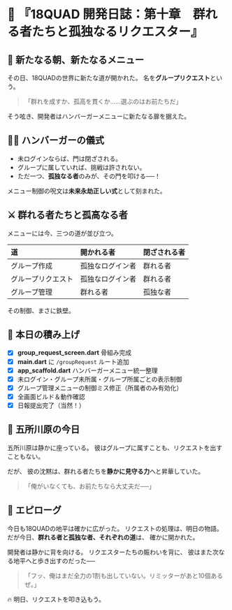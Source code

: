 # 📖 『18QUAD 開発日誌：第十章　群れる者たちと孤独なるリクエスター』

## 🌄 新たなる朝、新たなるメニュー
その日、18QUADの世界に新たな道が開かれた。
名を**グループリクエスト**という。

>「群れを成すか、孤高を貫くか……選ぶのはお前たちだ」

そう呟き、開発者はハンバーガーメニューに新たなる扉を据えた。

## 🧙‍♂️ ハンバーガーの儀式
- 未ログインならば、門は閉ざされる。
- グループに属していれば、挑戦は許されない。
- ただ一つ、**孤独なる者**のみが、その門を叩ける──！

メニュー制御の呪文は**未来永劫正しい式**として刻まれた。

## ⚔ 群れる者たちと孤高なる者
メニューには今、三つの道が並び立つ。

| 道 | 開かれる者 | 閉ざされる者 |
|:---|:---|:---|
| グループ作成 | 孤独なログイン者 | 群れる者 |
| グループリクエスト | 孤独なログイン者 | 群れる者 |
| グループ管理 | 群れる者 | 孤独な者 |

その制御、まさに鉄壁。

## 🧪 本日の積み上げ
- [x] **group_request_screen.dart** 骨組み完成
- [x] **main.dart** に `/groupRequest` ルート追加
- [x] **app_scaffold.dart** ハンバーガーメニュー統一整理
- [x] 未ログイン・グループ未所属・グループ所属ごとの表示制御
- [x] グループ管理メニューの制御ミス修正（所属者のみ有効化）
- [x] 全画面ビルド＆動作確認
- [x] 日報提出完了（当然！）

## 🌟 五所川原の今日
五所川原は静かに座っている。
彼はグループに属すことも、リクエストを出すこともない。

だが、
彼の沈黙は、群れる者たちを**静かに見守る力**へと昇華していた。

>「俺がいなくても、お前たちなら大丈夫だ──」

## 📘 エピローグ
今日も18QUADの地平は確かに広がった。
リクエストの処理は、明日の物語。
だが今日、**群れる者と孤独な者、それぞれの道**は、
確かに開かれた。

開発者は静かに背を向ける。
リクエスターたちの賑わいを背に、
彼はまた次なる地平へと歩き出すのだった──

>「フッ、俺はまだ全力の1割も出していない。リミッターがあと10個あるぜ。」

🔥 明日、リクエストを叩き込もう。